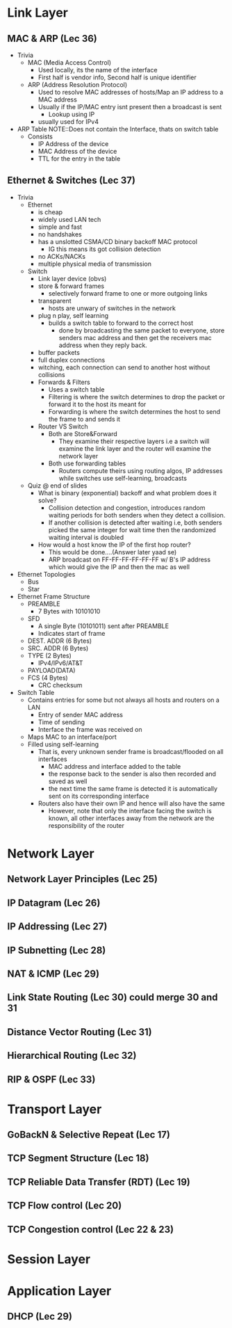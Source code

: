 # Link Layer

## MAC & ARP (Lec 36)
- Trivia
	- MAC (Media Access Control)
		- Used locally, its the name of the interface
		- First half is vendor info, Second half is unique identifier
	- ARP (Address Resolution Protocol)
		- Used to resolve MAC addresses of hosts/Map an IP address to a MAC address
		- Usually if the IP/MAC entry isnt present then a broadcast is sent
			- Lookup using IP
		- usually used for IPv4
- ARP Table NOTE::Does not contain the Interface, thats on switch table
	- Consists 
		- IP Address of the device
		- MAC Address of the device
		- TTL for the entry in the table

## Ethernet & Switches (Lec 37)
- Trivia 
	- Ethernet
		- is cheap
		- widely used LAN tech
		- simple and fast
		- no handshakes
		- has a unslotted CSMA/CD binary backoff MAC protocol
			- IG this means its got collision detection
		- no ACKs/NACKs
		- multiple physical media of transmission
	- Switch
		- Link layer device (obvs)
		- store & forward frames
			- selectively forward frame to one or more outgoing links
		- transparent
			- hosts are unwary of switches in the network
		- plug n play, self learning
			- builds a switch table to forward to the correct host
				- done by broadcasting the same packet to everyone, store senders mac address and then get the receivers mac address when they reply back. 
		- buffer packets
		- full duplex connections
		- witching, each connection can send to another host without collisions
		- Forwards & Filters
			- Uses a switch table
			- Filtering is where the switch determines to drop the packet or forward it to the host its meant for
			- Forwarding is where the switch determines the host to send the frame to and sends it
		- Router VS Switch
			- Both are Store&Forward
				- They examine their respective layers i.e a switch will examine the link layer and the router will examine the network layer
			- Both use forwarding tables
				- Routers compute theirs using routing algos, IP addresses while switches use self-learning, broadcasts
	- Quiz @ end of slides
		- What is binary (exponential) backoff and what problem does it solve?
			- Collision detection and congestion, introduces random waiting periods for both senders when they detect a collision.
			- If another collision is detected after waiting i.e, both senders picked the same integer for wait time then the randomized waiting interval is doubled
		- How would a host know the IP of the first hop router?
			- This would be done....(Answer later yaad se)
			- ARP broadcast on FF-FF-FF-FF-FF-FF w/ B's IP address which would give the IP and then the mac as well 
- Ethernet Topologies
	- Bus
	- Star
- Ethernet Frame Structure
	- PREAMBLE
		- 7 Bytes with 10101010
	- SFD 
		- A single Byte (10101011) sent after PREAMBLE
		- Indicates start of frame
	- DEST. ADDR (6 Bytes)
	- SRC. ADDR (6 Bytes)
	- TYPE (2 Bytes)
		- IPv4/IPv6/AT&T
	- PAYLOAD(DATA)
	- FCS (4 Bytes)
		- CRC checksum
- Switch Table
	- Contains entries for some but not always all hosts and routers on a LAN
		- Entry of sender MAC address
		- Time of sending 
		- Interface the frame was received on 
	- Maps MAC to an interface/port
	- Filled using self-learning
		- That is, every unknown sender frame is broadcast/flooded on all interfaces
			- MAC address and interface added to the table
			- the response back to the sender is also then recorded and saved as well
			- the next time the same frame is detected it is automatically sent on its corresponding interface
		- Routers also have their own IP and hence will also have the same
			- However, note that only the interface facing the switch is known, all other interfaces away from the network are the responsibility of the router
# Network Layer

## Network Layer Principles (Lec 25)
## IP Datagram (Lec 26)
## IP Addressing (Lec 27)
## IP Subnetting (Lec 28)
## NAT & ICMP (Lec 29)
## Link State Routing (Lec 30) could merge 30 and 31
## Distance Vector Routing (Lec 31)
## Hierarchical Routing (Lec 32)
## RIP & OSPF (Lec 33)

# Transport Layer
## GoBackN & Selective Repeat (Lec 17)
## TCP Segment Structure (Lec 18)
## TCP Reliable Data Transfer (RDT) (Lec 19)
## TCP Flow control (Lec 20)
## TCP Congestion control (Lec 22 & 23)

# Session Layer
# Application Layer
## DHCP (Lec 29)

